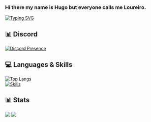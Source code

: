 ### Hi there my name is Hugo but everyone calls me Loureiro.


[![Typing SVG](https://readme-typing-svg.herokuapp.com?duration=7000&lines=Weblines=Developer)](https://github.com/Loureiro32)

## 📊 Discord
[![Discord Presence](https://lanyard.cnrad.dev/api/359769557637791746)](https://discord.com/users/359769557637791746)


## 💻 Languages & Skills
[![Top Langs](https://github-readme-stats.vercel.app/api/top-langs/?username=Loureiro32&theme=dark)](https://github.com/Loureiro32)<br>
[![Skills](https://skillicons.dev/icons?i=html,css,js,nodejs,mongodb,mysql,nginx,vscode,php&theme=dark)](https://github.com/Loureiro32)

## 📊 Stats

[![](https://img.shields.io/github/followers/Loureiro32?style=for-the-badge)](https://github.com/Loureiro32)
[![](https://komarev.com/ghpvc/?username=Loureiro32&color=blue&style=for-the-badge)](https://github.com/Loureiro32)
